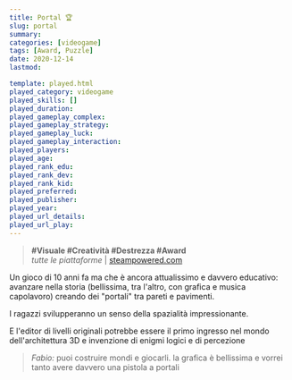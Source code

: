```yaml
---
title: Portal 🏆
slug: portal
summary: 
categories: [videogame]
tags: [Award, Puzzle]
date: 2020-12-14
lastmod: 

template: played.html
played_category: videogame
played_skills: []
played_duration: 
played_gameplay_complex: 
played_gameplay_strategy: 
played_gameplay_luck: 
played_gameplay_interaction: 
played_players: 
played_age: 
played_rank_edu: 
played_rank_dev: 
played_rank_kid: 
played_preferred: 
played_publisher: 
played_year: 
played_url_details: 
played_url_play: 
---
```


> **#Visuale #Creatività #Destrezza #Award**  
> *tutte le piattaforme* | [steampowered.com](https://store.steampowered.com/app/400/Portal/)   

Un gioco di 10 anni fa ma che è ancora attualissimo e davvero educativo:
avanzare nella storia (bellissima, tra l'altro, con grafica e musica capolavoro) creando dei "portali" tra pareti e pavimenti.

I ragazzi svilupperanno un senso della spazialità impressionante.

E l'editor di livelli originali potrebbe essere il primo ingresso nel mondo dell'architettura 3D e invenzione di enigmi logici e di percezione

> *Fabio:*
> puoi costruire mondi e giocarli. la grafica è bellissima e vorrei tanto avere davvero una pistola a portali


